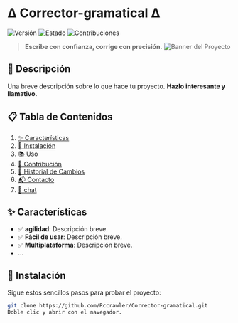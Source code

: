 # Δ Corrector-gramatical Δ

<!--![Licencia](https://img.shields.io/badge/Licencia-MIT-blue.svg)-->
![Versión](https://img.shields.io/badge/Versión-1.0-brightgreen.svg)
![Estado](https://img.shields.io/badge/Estado-Activo-success.svg)
![Contribuciones](https://img.shields.io/badge/Programadores-Bienvenidos-brightgreen.svg)

> **Escribe con confianza, corrige con precisión.**
![Banner del Proyecto](https://via.placeholder.com/1200x400.png?text=Banner+del+Proyecto)

## 🚀 Descripción
Una breve descripción sobre lo que hace tu proyecto. **Hazlo interesante y llamativo.**

## 📋 Tabla de Contenidos
1. [✨ Características](#-características)
2. [🔧 Instalación](#-instalación)
3. [📚 Uso](#-uso)
4. [🤝 Contribución](#-contribución)
5. [📜 Historial de Cambios](#-historial-de-cambios)
6. [📬 Contacto](#-contacto)
7. [📢 chat](https://github.com/Rccrawler/Corrector-gramatical/discussions)

## ✨ Características
- ✅ **agilidad**: Descripción breve.
- ✅ **Fácil de usar**: Descripción breve.
- ✅ **Multiplataforma**: Descripción breve.
- ...

## 🔧 Instalación
Sigue estos sencillos pasos para probar el proyecto:

```bash
git clone https://github.com/Rccrawler/Corrector-gramatical.git
Doble clic y abrir con el navegador.
